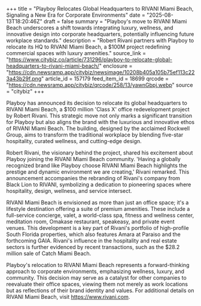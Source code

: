 +++
title = "Playboy Relocates Global Headquarters to RIVANI Miami Beach, Signaling a New Era for Corporate Environments"
date = "2025-08-13T18:20:46Z"
draft = false
summary = "Playboy's move to RIVANI Miami Beach underscores a shift towards integrating luxury, wellness, and innovative design into corporate headquarters, potentially influencing future workplace standards."
description = "Robert Rivani partners with Playboy to relocate its HQ to RIVANI Miami Beach, a $100M project redefining commercial spaces with luxury amenities."
source_link = "https://www.citybiz.co/article/731296/playboy-to-relocate-global-headquarters-to-rivani-miami-beach/"
enclosure = "https://cdn.newsramp.app/citybiz/newsimage/10208b405a105b75ef113c223a43b29f.png"
article_id = 157179
feed_item_id = 18699
qrcode = "https://cdn.newsramp.app/citybiz/qrcode/258/13/yawnGbpj.webp"
source = "citybiz"
+++

<p>Playboy has announced its decision to relocate its global headquarters to RIVANI Miami Beach, a $100 million 'Class X' office redevelopment project by Robert Rivani. This strategic move not only marks a significant transition for Playboy but also aligns the brand with the luxurious and innovative ethos of RIVANI Miami Beach. The building, designed by the acclaimed Rockwell Group, aims to transform the traditional workplace by blending five-star hospitality, curated wellness, and cutting-edge design.</p><p>Robert Rivani, the visionary behind the project, shared his excitement about Playboy joining the RIVANI Miami Beach community. 'Having a globally recognized brand like Playboy choose RIVANI Miami Beach highlights the prestige and dynamic environment we are creating,' Rivani remarked. This announcement accompanies the rebranding of Rivani's company from Black Lion to RIVANI, symbolizing a dedication to pioneering spaces where hospitality, design, wellness, and service intersect.</p><p>RIVANI Miami Beach is envisioned as more than just an office space; it's a lifestyle destination offering a suite of premium amenities. These include a full-service concierge, valet, a world-class spa, fitness and wellness center, meditation room, Omakase restaurant, speakeasy, and private event venues. This development is a key part of Rivani's portfolio of high-profile South Florida properties, which also features Amara at Paraiso and the forthcoming GAIA. Rivani's influence in the hospitality and real estate sectors is further evidenced by recent transactions, such as the $28.2 million sale of Catch Miami Beach.</p><p>Playboy's relocation to RIVANI Miami Beach represents a forward-thinking approach to corporate environments, emphasizing wellness, luxury, and community. This decision may serve as a catalyst for other companies to reevaluate their office spaces, viewing them not merely as work locations but as reflections of their brand identity and values. For additional details on RIVANI Miami Beach, visit <a href='https://www.rivani.com' rel='nofollow' target='_blank'>https://www.rivani.com</a>.</p>